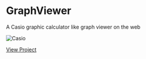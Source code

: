 # GraphViewer
A Casio graphic calculator like graph viewer on the web

![Casio](http://i.ytimg.com/vi/ZBJwyArzHyI/maxresdefault.jpg)

[View Project](https://jantje19.github.io/GraphViewer)
